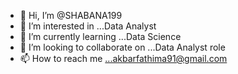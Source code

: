 - 👋 Hi, I’m @SHABANA199
- 👀 I’m interested in ...Data Analyst
- 🌱 I’m currently learning ...Data Science
- 💞️ I’m looking to collaborate on ...Data Analyst role
- 📫 How to reach me ...akbarfathima91@gmail.com

<!---
SHABANA199/SHABANA199 is a ✨ special ✨ repository because its `README.md` (this file) appears on your GitHub profile.
You can click the Preview link to take a look at your changes.
--->
